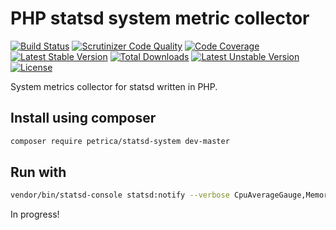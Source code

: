 # PHP statsd system metric collector

[![Build Status](https://travis-ci.org/petrica/php-statsd-system.svg?branch=master)](https://travis-ci.org/petrica/php-statsd-system)
[![Scrutinizer Code Quality](https://scrutinizer-ci.com/g/petrica/php-statsd-system/badges/quality-score.png?b=master)](https://scrutinizer-ci.com/g/petrica/php-statsd-system/?branch=master)
[![Code Coverage](https://scrutinizer-ci.com/g/petrica/php-statsd-system/badges/coverage.png?b=master)](https://scrutinizer-ci.com/g/petrica/php-statsd-system/?branch=master)
[![Latest Stable Version](https://poser.pugx.org/petrica/statsd-system/v/stable)](https://packagist.org/packages/petrica/statsd-system)
[![Total Downloads](https://poser.pugx.org/petrica/statsd-system/downloads)](https://packagist.org/packages/petrica/statsd-system)
[![Latest Unstable Version](https://poser.pugx.org/petrica/statsd-system/v/unstable)](https://packagist.org/packages/petrica/statsd-system)
[![License](https://poser.pugx.org/petrica/statsd-system/license)](https://packagist.org/packages/petrica/statsd-system)

System metrics collector for statsd written in PHP.

## Install using composer

```bash
composer require petrica/statsd-system dev-master
```

## Run with

```bash
vendor/bin/statsd-console statsd:notify --verbose CpuAverageGauge,MemoryFreeGauge,MemoryTotalGauge,MemoryUsedGauge
```

In progress!
